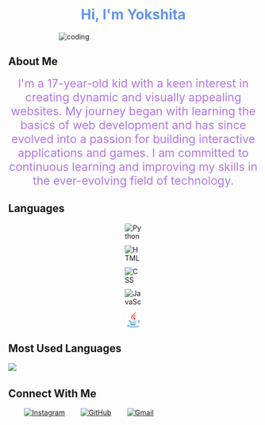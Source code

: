 

<div style="text-align: center; color: cornflowerblue;">
    <h1>Hi, I'm Yokshita</h1>
</div>



<img src="https://camo.githubusercontent.com/1bccf360b3176699c2311bb48cc462b14bd872cdbc12775a68a2d18c823be833/68747470733a2f2f6d656469612e6c6963646e2e636f6d2f646d732f696d6167652f443536323241514866706a4c32333445436c772f6665656473686172652d736872696e6b5f323034385f313533362f302f313639333931313736373132383f653d3231343734383336343726763d6265746126743d4a325a476f6d66565f4f457a434b35374d48486f475741593863386b6d7a616c7076513635744e38623430" alt="coding" width="300" height="auto" style="display:block; margin:auto;">

## About Me
<div style="font-size: 23px; color: rgb(176, 119, 230); margin-top: 12px; text-align: center;">
    I'm a 17-year-old kid with a keen interest in creating dynamic and visually appealing websites. My journey began with learning the basics of web development and has since evolved into a passion for building interactive applications and games. I am committed to continuous learning and improving my skills in the ever-evolving field of technology.
</div>

## Languages
<div style="display: flex; flex-direction: column; align-items: center;">
    <img src="https://haxe.org/img/platforms/python.png" alt="Python" width="34" height="34" style="margin-bottom: 10px;">
    <img src="https://cdn-icons-png.flaticon.com/256/3128/3128323.png" alt="HTML" width="34" height="34" style="margin-bottom: 10px;">
    <img src="https://upload.wikimedia.org/wikipedia/commons/thumb/6/62/CSS3_logo.svg/2048px-CSS3_logo.svg.png" alt="CSS" width="34" height="34" style="margin-bottom: 10px;">
    <img src="https://upload.wikimedia.org/wikipedia/commons/thumb/9/99/Unofficial_JavaScript_logo_2.svg/1200px-Unofficial_JavaScript_logo_2.svg.png" alt="JavaScript" width="34" height="34" style="margin-bottom: 10px;">
    <img src="https://raw.githubusercontent.com/devicons/devicon/master/icons/java/java-original.svg" alt="Java" width="34" height="34">
</div>

## Most Used Languages
<p align="left">
                <img src="https://github-readme-stats.vercel.app/api/top-langs/?username=yokshita13&amp;theme=gotham&amp;layout=compact" width="35%">
            </p>

## Connect With Me
<div style="display: flex; align-items: center;">
    <a href="https://instagram.com/yokshita_13" style="margin-left: 32px;">
        <img src="https://raw.githubusercontent.com/rahuldkjain/github-profile-readme-generator/master/src/images/icons/Social/instagram.svg" alt="Instagram" width="30" height="40">
    </a>
    <a href="https://github.com/Yokshita13" style="margin-left: 32px;">
        <img src="https://raw.githubusercontent.com/rahuldkjain/github-profile-readme-generator/master/src/images/icons/Social/github.svg" alt="GitHub" width="30" height="40">
    </a>
    <a href="mailto:yokshitajaiswal@gmail.com" style="margin-left: 32px;">
        <img src="https://upload.wikimedia.org/wikipedia/commons/4/4e/Gmail_Icon.png" alt="Gmail" width="30" height="40">
    </a>
</div>


